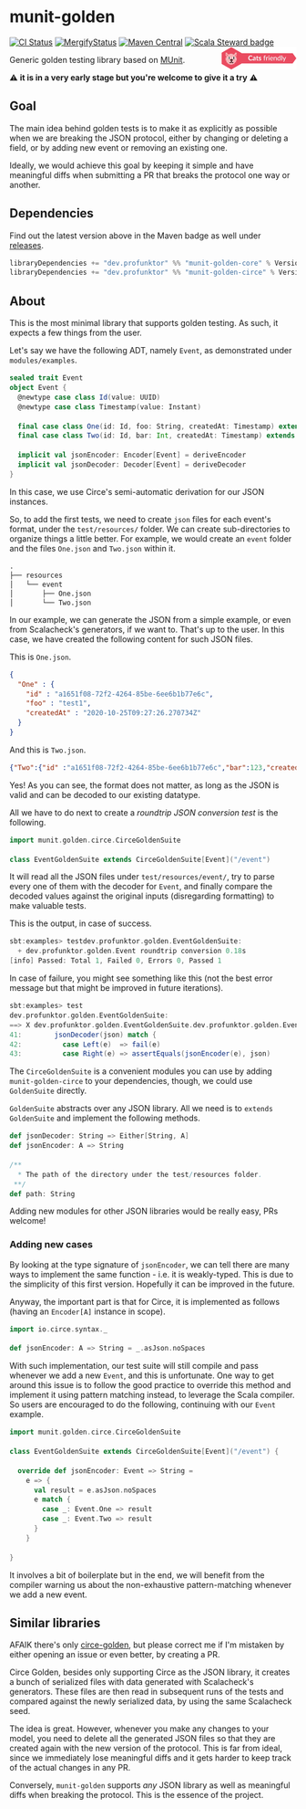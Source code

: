 # munit-golden

[![CI Status](https://github.com/profunktor/munit-golden/workflows/Scala/badge.svg)](https://github.com/profunktor/munit-golden/actions)
[![MergifyStatus](https://img.shields.io/endpoint.svg?url=https://gh.mergify.io/badges/profunktor/munit-golden&style=flat)](https://mergify.io)
[![Maven Central](https://img.shields.io/maven-central/v/dev.profunktor/munit-golden-core_2.13.svg)](https://search.maven.org/search?q=dev.profunktor.munit-golden)
[![Scala Steward badge](https://img.shields.io/badge/Scala_Steward-helping-brightgreen.svg?style=flat&logo=data:image/png;base64,iVBORw0KGgoAAAANSUhEUgAAAA4AAAAQCAMAAAARSr4IAAAAVFBMVEUAAACHjojlOy5NWlrKzcYRKjGFjIbp293YycuLa3pYY2LSqql4f3pCUFTgSjNodYRmcXUsPD/NTTbjRS+2jomhgnzNc223cGvZS0HaSD0XLjbaSjElhIr+AAAAAXRSTlMAQObYZgAAAHlJREFUCNdNyosOwyAIhWHAQS1Vt7a77/3fcxxdmv0xwmckutAR1nkm4ggbyEcg/wWmlGLDAA3oL50xi6fk5ffZ3E2E3QfZDCcCN2YtbEWZt+Drc6u6rlqv7Uk0LdKqqr5rk2UCRXOk0vmQKGfc94nOJyQjouF9H/wCc9gECEYfONoAAAAASUVORK5CYII=)](https://scala-steward.org)
<a href="https://typelevel.org/cats/"><img src="https://raw.githubusercontent.com/typelevel/cats/master/docs/src/main/resources/microsite/img/cats-badge.svg" height="40px" align="right" alt="Cats friendly" /></a>

Generic golden testing library based on [MUnit](https://scalameta.org/munit/).

⚠️ **it is in a very early stage but you're welcome to give it a try** ⚠️

## Goal

The main idea behind golden tests is to make it as explicitly as possible when we are breaking the JSON protocol, either by changing or deleting a field, or by adding new event or removing an existing one.

Ideally, we would achieve this goal by keeping it simple and have meaningful diffs when submitting a PR that breaks the protocol one way or another.

## Dependencies

Find out the latest version above in the Maven badge as well under [releases](https://github.com/profunktor/munit-golden/releases).

```scala
libraryDependencies += "dev.profunktor" %% "munit-golden-core" % Version
libraryDependencies += "dev.profunktor" %% "munit-golden-circe" % Version
```

## About

This is the most minimal library that supports golden testing. As such, it expects a few things from the user.

Let's say we have the following ADT, namely `Event`, as demonstrated under `modules/examples`.

```scala
sealed trait Event
object Event {
  @newtype case class Id(value: UUID)
  @newtype case class Timestamp(value: Instant)

  final case class One(id: Id, foo: String, createdAt: Timestamp) extends Event
  final case class Two(id: Id, bar: Int, createdAt: Timestamp) extends Event

  implicit val jsonEncoder: Encoder[Event] = deriveEncoder
  implicit val jsonDecoder: Decoder[Event] = deriveDecoder
}
```

In this case, we use Circe's semi-automatic derivation for our JSON instances.

So, to add the first tests, we need to create `json` files for each event's format, under the `test/resources/` folder. We can create sub-directories to organize things a little better. For example, we would create an `event` folder and the files `One.json` and `Two.json` within it.

```
.
├── resources
│   └── event
│       ├── One.json
│       └── Two.json
```

In our example, we can generate the JSON from a simple example, or even from Scalacheck's generators, if we want to. That's up to the user. In this case, we have created the following content for such JSON files.

This is `One.json`.

```json
{
  "One" : {
    "id" : "a1651f08-72f2-4264-85be-6ee6b1b77e6c",
    "foo" : "test1",
    "createdAt" : "2020-10-25T09:27:26.270734Z"
  }
}
```

And this is `Two.json`.

```json
{"Two":{"id" :"a1651f08-72f2-4264-85be-6ee6b1b77e6c","bar":123,"createdAt":"2020-10-25T09:27:26.270734Z"}}
```

Yes! As you can see, the format does not matter, as long as the JSON is valid and can be decoded to our existing datatype.

All we have to do next to create a *roundtrip JSON conversion test* is the following.

```scala
import munit.golden.circe.CirceGoldenSuite

class EventGoldenSuite extends CirceGoldenSuite[Event]("/event")
```

It will read all the JSON files under `test/resources/event/`, try to parse every one of them with the decoder for `Event`, and finally compare the decoded values against the original inputs (disregarding formatting) to make valuable tests.

This is the output, in case of success.

```scala
sbt:examples> testdev.profunktor.golden.EventGoldenSuite:
  + dev.profunktor.golden.Event roundtrip conversion 0.18s
[info] Passed: Total 1, Failed 0, Errors 0, Passed 1
```

In case of failure, you might see something like this (not the best error message but that might be improved in future iterations).

```scala
sbt:examples> test
dev.profunktor.golden.EventGoldenSuite:
==> X dev.profunktor.golden.EventGoldenSuite.dev.profunktor.golden.Event roundtrip conversion  0.165s munit.FailException: /home/gvolpe/workspace/golden/modules/core/src/main/scala/munit/golden/GoldenSuite.scala:42 Error: Attempt to decode value on failed cursor: DownField(foo),DownField(One). Input: {"One":{"id":"a1651f08-72f2-4264-85be-6ee6b1b77e6c","fo":"test1","createdAt":"2020-10-25T09:27:26.270734Z"}}
41:        jsonDecoder(json) match {
42:          case Left(e)  => fail(e)
43:          case Right(e) => assertEquals(jsonEncoder(e), json)
```

The `CirceGoldenSuite` is a convenient modules you can use by adding `munit-golden-circe` to your dependencies, though, we could use `GoldenSuite` directly.

`GoldenSuite` abstracts over any JSON library. All we need is to `extends GoldenSuite` and implement the following methods.

```scala
def jsonDecoder: String => Either[String, A]
def jsonEncoder: A => String

/**
  * The path of the directory under the test/resources folder.
 **/
def path: String
```

Adding new modules for other JSON libraries would be really easy, PRs welcome!

### Adding new cases

By looking at the type signature of `jsonEncoder`, we can tell there are many ways to implement the same function - i.e. it is weakly-typed. This is due to the simplicity of this first version. Hopefully it can be improved in the future.

Anyway, the important part is that for Circe, it is implemented as follows (having an `Encoder[A]` instance in scope).

```scala
import io.circe.syntax._

def jsonEncoder: A => String = _.asJson.noSpaces
```

With such implementation, our test suite will still compile and pass whenever we add a new `Event`, and this is unfortunate. One way to get around this issue is to follow the good practice to override this method and implement it using pattern matching instead, to leverage the Scala compiler. So users are encouraged to do the following, continuing with our `Event` example.

```scala
import munit.golden.circe.CirceGoldenSuite

class EventGoldenSuite extends CirceGoldenSuite[Event]("/event") {

  override def jsonEncoder: Event => String =
    e => {
      val result = e.asJson.noSpaces
      e match {
        case _: Event.One => result
        case _: Event.Two => result
      }
    }

}
```

It involves a bit of boilerplate but in the end, we will benefit from the compiler warning us about the non-exhaustive pattern-matching whenever we add a new event.

## Similar libraries

AFAIK there's only [circe-golden](https://github.com/circe/circe-golden), but please correct me if I'm mistaken by either opening an issue or even better, by creating a PR.

Circe Golden, besides only supporting Circe as the JSON library, it creates a bunch of serialized files with data generated with Scalacheck's generators. These files are then read in subsequent runs of the tests and compared against the newly serialized data, by using the same Scalacheck seed.

The idea is great. However, whenever you make any changes to your model, you need to delete all the generated JSON files so that they are created again with the new version of the protocol. This is far from ideal, since we immediately lose meaningful diffs and it gets harder to keep track of the actual changes in any PR.

Conversely, `munit-golden` supports *any* JSON library as well as meaningful diffs when breaking the protocol. This is the essence of the project.
